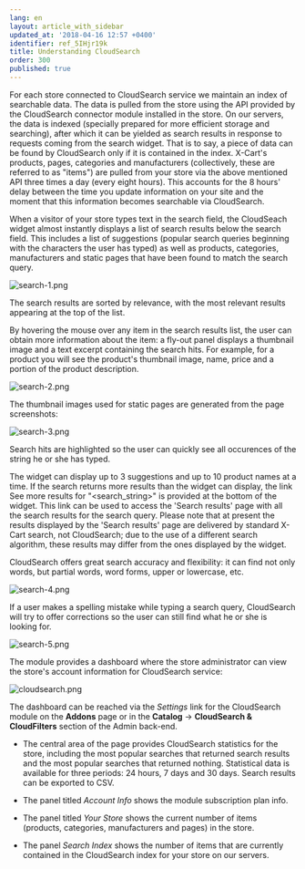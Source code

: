 ```yaml
---
lang: en
layout: article_with_sidebar
updated_at: '2018-04-16 12:57 +0400'
identifier: ref_5IHjr19k
title: Understanding CloudSearch
order: 300
published: true
---
```

For each store connected to CloudSearch service we maintain an index of searchable data. The data is pulled from the store using the API provided by the CloudSearch connector module installed in the store. On our servers, the data is indexed (specially prepared for more efficient storage and searching), after which it can be yielded as search results in response to requests coming from the search widget. That is to say, a piece of data can be found by CloudSearch only if it is contained in the index. X-Cart's products, pages, categories and manufacturers (collectively, these are referred to as "items") are pulled from your store via the above mentioned API three times a day (every eight hours). This accounts for the 8 hours' delay between the time you update information on your site and the moment that this information becomes searchable via CloudSearch.

When a visitor of your store types text in the search field, the CloudSeach widget almost instantly displays a list of search results below the search field. This includes a list of suggestions (popular search queries beginning with the characters the user has typed) as well as products, categories, manufacturers and static pages that have been found to match the search query.

![search-1.png]({{site.baseurl}}/attachments/ref_5IHjr19k/search-1.png)

The search results are sorted by relevance, with the most relevant results appearing at the top of the list.

By hovering the mouse over any item in the search results list, the user can obtain more information about the item: a fly-out panel displays a thumbnail image and a text excerpt containing the search hits. For example, for a product you will see the product's thumbnail image, name, price and a portion of the product description.

![search-2.png]({{site.baseurl}}/attachments/ref_5IHjr19k/search-2.png)

The thumbnail images used for static pages are generated from the page screenshots:

![search-3.png]({{site.baseurl}}/attachments/ref_5IHjr19k/search-3.png)

Search hits are highlighted so the user can quickly see all occurences of the string he or she has typed.

The widget can display up to 3 suggestions and up to 10 product names at a time. If the search returns more results than the widget can display, the link See more results for "<search_string>" is provided at the bottom of the widget. This link can be used to access the 'Search results' page with all the search results for the search query. Please note that at present the results displayed by the 'Search results' page are delivered by standard X-Cart search, not CloudSearch; due to the use of a different search algorithm, these results may differ from the ones displayed by the widget.

CloudSearch offers great search accuracy and flexibility: it can find not only words, but partial words, word forms, upper or lowercase, etc.

![search-4.png]({{site.baseurl}}/attachments/ref_5IHjr19k/search-4.png)

If a user makes a spelling mistake while typing a search query, CloudSearch will try to offer corrections so the user can still find what he or she is looking for.

![search-5.png]({{site.baseurl}}/attachments/ref_5IHjr19k/search-5.png)

The module provides a dashboard where the store administrator can view the store's account information for CloudSearch service:

![cloudsearch.png]({{site.baseurl}}/attachments/ref_5IHjr19k/cloudsearch.png)

The dashboard can be reached via the _Settings_ link for the CloudSearch module on the **Addons** page or in the **Catalog** -> **CloudSearch & CloudFilters** section of the Admin back-end.

* The central area of the page provides CloudSearch statistics for the store, including the most popular searches that returned search results and the most popular searches that returned nothing. Statistical data is available for three periods: 24 hours, 7 days and 30 days. Search results can be exported to CSV.

* The panel titled _Account Info_ shows the module subscription plan info. 

* The panel titled _Your Store_ shows the current number of items (products, categories, manufacturers and pages) in the store. 

* The panel _Search Index_ shows the number of items that are currently contained in the CloudSearch index for your store on our servers.
